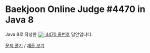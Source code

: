 # Baekjoon Online Judge #4470 in Java 8
Java 8로 작성한 [<img src="https://static.solved.ac/tier_small/2.svg" height="20" align="center">
4470 줄번호](https://www.acmicpc.net/problem/4470) 답안입니다.

[문제 풀기](https://www.acmicpc.net/problem/4470) /
[제출 보기](https://www.acmicpc.net/source/86757321)
